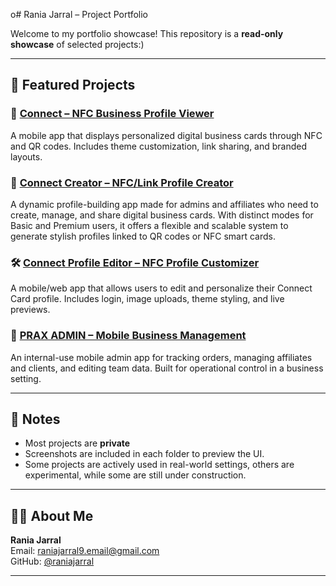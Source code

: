 o# Rania Jarral – Project Portfolio

Welcome to my portfolio showcase! This repository is a **read-only showcase** of selected projects:)

---

## 📱 Featured Projects

### 🔗 [Connect – NFC Business Profile Viewer](./connect/README.md)
A mobile app that displays personalized digital business cards through NFC and QR codes. Includes theme customization, link sharing, and branded layouts.

### 🔗 [Connect Creator – NFC/Link Profile Creator](./connect-creator/README.md)
A dynamic profile-building app made for admins and affiliates who need to create, manage, and share digital business cards. With distinct modes for Basic and Premium users, it offers a flexible and scalable system to generate stylish profiles linked to QR codes or NFC smart cards.

### 🛠️ [Connect Profile Editor – NFC Profile Customizer](./profile-editor/README.md)
A mobile/web app that allows users to edit and personalize their Connect Card profile. Includes login, image uploads, theme styling, and live previews.

### 🧾 [PRAX ADMIN – Mobile Business Management](./prax-admin/README.md)
An internal-use mobile admin app for tracking orders, managing affiliates and clients, and editing team data. Built for operational control in a business setting.

<!-- Uncomment when PaylyDaily is added
### 💰 [PaylyDaily – Lending Dashboard App](./paylydaily/README.md)
A mobile-first dashboard for managing loans, repayments, and client records. Built for small lending businesses needing streamlined recordkeeping.
-->

---

## 📌 Notes

- Most projects are **private**
- Screenshots are included in each folder to preview the UI.
- Some projects are actively used in real-world settings, others are experimental, while some are still under construction.

---

## 🧑‍💻 About Me

**Rania Jarral**  
Email: raniajarral9.email@gmail.com  
GitHub: [@raniajarral](https://github.com/raniajarral)

---
